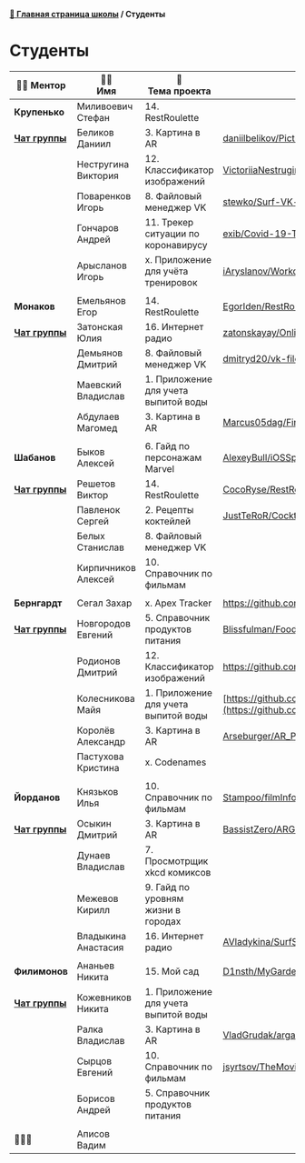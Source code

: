 **[🏫 Главная страница школы](README.md) / Студенты**

# Студенты

|**🧑‍🏫&nbsp;Ментор**|🧑‍🎓<br>Имя|📱<br>Тема проекта|📖<br>Репозиторий|🏅<br>Ачивки|
|---|---|---|---|---|
|**Крупенько**|Миливоевич Стефан|14. RestRoulette||🚀|
|**[Чат&nbsp;группы](https://teleg.run/joinchat/FtWLNBpXPgQwJ2n28gBxuA)**|Беликов Даниил|3. Картина в AR|[daniilbelikov/PictureInAR](https://github.com/daniilbelikov/PictureInAR)|🚀🕊️|
||Нестругина Виктория|12. Классификатор изображений|[VictoriiaNestrugina/SurfSpringSchoolProject](https://github.com/VictoriiaNestrugina/SurfSpringSchoolProject)|🚀🧰🕊️|
||Поваренков Игорь|8. Файловый менеджер VK|[stewko/Surf-VK-fileManager](https://github.com/stewko/Surf-VK-fileManager)|🚀🧰🕊️|
||Гончаров Андрей|11. Трекер ситуации по коронавирусу|[exib/Covid-19-Tracker](https://github.com/exib/Covid-19-Tracker)|🚀|
||Арысланов Игорь|x. Приложение для учёта тренировок|[iAryslanov/WorkoutDiary](https://github.com/iAryslanov/WorkoutDiary)|🚀🧰🕊️|
||||||
|**Монаков**|Емельянов Егор|14. RestRoulette|[EgorIden/RestRouletteApp-Surf](https://github.com/EgorIden/RestRouletteApp-Surf)||
|**[Чат&nbsp;группы](https://teleg.run/joinchat/Dw_smBwvth_xRoABWo3TKQ)**|Затонская Юлия|16. Интернет радио|[zatonskayay/Online-Radio](https://github.com/zatonskayay/Online-Radio)||
||Демьянов Дмитрий|8. Файловый менеджер VK|[dmitryd20/vk-files](https://github.com/dmitryd20/vk-files)|🚀🧰🕊️|
||Маевский Владислав|1. Приложение для учета выпитой воды|||
||Абдулаев Магомед|3. Картина в AR|[Marcus05dag/FirstRepository](https://github.com/Marcus05dag/FirstRepository)|🧰|
||||||
|**Шабанов**|Быков Алексей|6. Гайд по персонажам Marvel|[AlexeyBull/iOSSpringSchoolSurf](https://github.com/AlexeyBull/iOSSpringSchoolSurf)|🧰🕊️|
|**[Чат&nbsp;группы](https://teleg.run/joinchat/DIFS4xrLMrpFNOsnl-8Uew)**|Решетов Виктор|14. RestRoulette|[CocoRyse/RestRoulette](https://github.com/CocoRyse/RestRoulette)|🕊️|
||Павленок Сергей|2. Рецепты коктейлей|[JustTeRoR/Cocktails-Book](https://github.com/JustTeRoR/Cocktails-Book)|🚀🧰🕊️|
||Белых Станислав|8. Файловый менеджер VK||🧰|
||Кирпичников Алексей|10. Справочник по фильмам|||
||||||
|**Бернгардт**|Сегал Захар|x. Apex Tracker|https://github.com/sofvckinmadguy/ApexTracker||
|**[Чат&nbsp;группы](https://teleg.run/joinchat/ExB7NEmj4lQRsPVbHiEBxw)**|Новгородов Евгений|5. Справочник продуктов питания|[Blissfulman/FoodReferenceBook](https://github.com/Blissfulman/FoodReferenceBook)|🚀🕊️|
||Родионов Дмитрий|12. Классификатор изображений|https://github.com/DmitriyRod/ImagesClassifier|🚀🕊️|
||Колесникова Майя|1. Приложение для учета выпитой воды|[https://github.com/MaykaPeach/watertracker](https://github.com/MaykaPeach/watertracker)|🧰|
||Королёв Александр|3. Картина в AR|[Arseburger/AR_Painting](https://github.com/Arseburger/AR_Painting)|🧰🕊️|
||Пастухова Кристина|x. Codenames||🚀|
||||||
|**Йорданов**|Князьков Илья|10. Справочник по фильмам|[Stampoo/filmInfo](https://github.com/Stampoo/filmInfo)|🚀🧰|
|**[Чат&nbsp;группы](https://teleg.run/joinchat/DPy3hBYV2WTHGgd3ig-_hg)**|Осыкин Дмитрий|3. Картина в AR|[BassistZero/ARGallery](https://github.com/BassistZero/ARGallery)|🚀|
||Дунаев Владислав|7. Просмотрщик xkcd комиксов|||
||Межевов Кирилл|9. Гайд по уровням жизни в городах||🚀|
||Владыкина Анастасия|16. Интернет радио|[AVladykina/SurfSchoolRadio](https://github.com/AVladykina/SurfSchoolRadio)|🚀🧰🕊️|
||||||
|**Филимонов**|Ананьев Никита|15. Мой сад|[D1nsth/MyGarden](https://github.com/D1nsth/MyGarden)|🚀🧰🕊️|
|**[Чат&nbsp;группы](https://teleg.run/joinchat/EXbamxYk9un0x8O_NdhpvQ)**|Кожевников Никита|1. Приложение для учета выпитой воды||🚀|
||Ралка Владислав|3. Картина в AR|[VladGrudak/argallery](https://github.com/VladGrudak/argallery)|🚀🧰|
||Сырцов Евгений|10. Справочник по фильмам|[jsyrtsov/TheMovieDatabase](https://github.com/jsyrtsov/TheMovieDatabase)|🚀🧰🕊️|
||Борисов Андрей|5. Справочник продуктов питания|||
||||||
|🤷🏻‍♂️|Аписов Вадим||||


